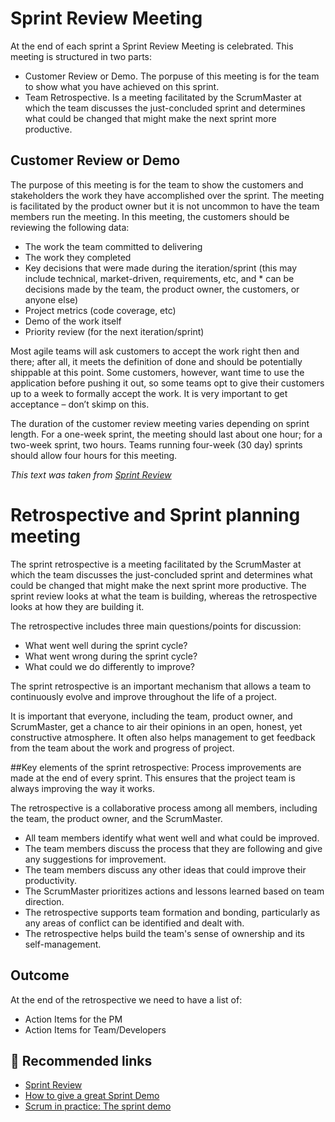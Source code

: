 # Sprint Review Meeting

At the end of each sprint a Sprint Review Meeting is celebrated. This meeting is structured in two parts:

* Customer Review or Demo. The porpuse of this meeting is for the team to show what you have achieved on this sprint.
* Team Retrospective. Is a meeting facilitated by the ScrumMaster at which the team discusses the just-concluded sprint and determines what could be changed that might make the next sprint more productive.

## Customer Review or Demo

The purpose of this meeting is for the team to show the customers and stakeholders the work they have accomplished over the sprint. The meeting is facilitated by the product owner but it is not uncommon to have the team members run the meeting. In this meeting, the customers should be reviewing the following data:

* The work the team committed to delivering
* The work they completed
* Key decisions that were made during the iteration/sprint (this may include technical, market-driven, requirements, etc, and * can be decisions made by the team, the product owner, the customers, or anyone else)
* Project metrics (code coverage, etc)
* Demo of the work itself
* Priority review (for the next iteration/sprint)

Most agile teams will ask customers to accept the work right then and there; after all, it meets the definition of done and should be potentially shippable at this point. Some customers, however, want time to use the application before pushing it out, so some teams opt to give their customers up to a week to formally accept the work. It is very important to get acceptance – don’t skimp on this.

The duration of the customer review meeting varies depending on sprint length. For a one-week sprint, the meeting should last about one hour; for a two-week sprint, two hours. Teams running four-week (30 day) sprints should allow four hours for this meeting.

*This text was taken from [Sprint Review](https://www.mitchlacey.com/intro-to-agile/scrum/sprint-review)*

# Retrospective and Sprint planning meeting

The sprint retrospective is a meeting facilitated by the ScrumMaster at which the team discusses the just-concluded sprint and determines what could be changed that might make the next sprint more productive. The sprint review looks at what the team is building, whereas the retrospective looks at how they are building it.

The retrospective includes three main questions/points for discussion:

- What went well during the sprint cycle?
- What went wrong during the sprint cycle?
- What could we do differently to improve?

The sprint retrospective is an important mechanism that allows a team to continuously evolve and improve throughout the life of a project.

It is important that everyone, including the team, product owner, and ScrumMaster, get a chance to air their opinions in an open, honest, yet constructive atmosphere. It often also helps management to get feedback from the team about the work and progress of project.

##Key elements of the sprint retrospective:
Process improvements are made at the end of every sprint. This ensures that the project team is always improving the way it works.

The retrospective is a collaborative process among all members, including the team, the product owner, and the ScrumMaster.

* All team members identify what went well and what could be improved.
* The team members discuss the process that they are following and give any suggestions for improvement.
* The team members discuss any other ideas that could improve their productivity.
* The ScrumMaster prioritizes actions and lessons learned based on team direction.
* The retrospective supports team formation and bonding, particularly as any areas of conflict can be identified and dealt with.
* The retrospective helps build the team's sense of ownership and its self-management.

## Outcome
At the end of the retrospective we need to have a list of:

- Action Items for the PM
- Action Items for Team/Developers


## :pill: Recommended links
* [Sprint Review](https://www.mitchlacey.com/intro-to-agile/scrum/sprint-review)
* [How to give a great Sprint Demo](http://agileforall.com/how-to-give-a-great-sprint-demo/)
* [Scrum in practice: The sprint demo](https://manifesto.co.uk/scrum-practice-sprint-demo/)
